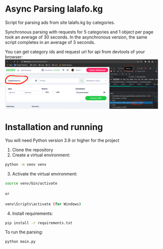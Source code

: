 # Async Parsing lalafo.kg

Script for parsing ads from site lalafo.kg by categories.

Synchronous parsing with requests for 5 categories and 1 object per page took an average of 30 seconds. In the asynchronous version, the same script completes in an average of 3 seconds.

You can get category ids and request url for api from devtools of your browser:
![img.png](static/img.png)

# Installation and running
You will need Python version 3.9 or higher for the project
1. Clone the repository
2. Create a virtual environment:

```bash
python -m venv venv
```

3. Activate the virtual environment:
```bash
source venv/bin/activate

or

venv\Scripts\activate (for Windows)
```
4. Install requirements:
```bash
pip install -r requirements.txt
```


To run the parsing:
```
python main.py
```